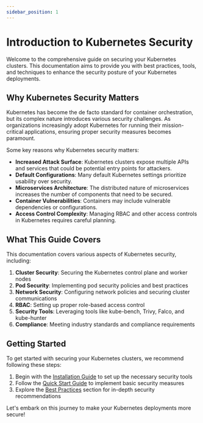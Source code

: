 ```yaml
---
sidebar_position: 1
---
```


# Introduction to Kubernetes Security

Welcome to the comprehensive guide on securing your Kubernetes clusters. This documentation aims to provide you with best practices, tools, and techniques to enhance the security posture of your Kubernetes deployments.

## Why Kubernetes Security Matters

Kubernetes has become the de facto standard for container orchestration, but its complex nature introduces various security challenges. As organizations increasingly adopt Kubernetes for running their mission-critical applications, ensuring proper security measures becomes paramount.

Some key reasons why Kubernetes security matters:

- **Increased Attack Surface**: Kubernetes clusters expose multiple APIs and services that could be potential entry points for attackers.
- **Default Configurations**: Many default Kubernetes settings prioritize usability over security.
- **Microservices Architecture**: The distributed nature of microservices increases the number of components that need to be secured.
- **Container Vulnerabilities**: Containers may include vulnerable dependencies or configurations.
- **Access Control Complexity**: Managing RBAC and other access controls in Kubernetes requires careful planning.

## What This Guide Covers

This documentation covers various aspects of Kubernetes security, including:

1. **Cluster Security**: Securing the Kubernetes control plane and worker nodes
2. **Pod Security**: Implementing pod security policies and best practices
3. **Network Security**: Configuring network policies and securing cluster communications
4. **RBAC**: Setting up proper role-based access control
5. **Security Tools**: Leveraging tools like kube-bench, Trivy, Falco, and kube-hunter
6. **Compliance**: Meeting industry standards and compliance requirements

## Getting Started

To get started with securing your Kubernetes clusters, we recommend following these steps:

1. Begin with the [Installation Guide](getting-started/installation) to set up the necessary security tools
2. Follow the [Quick Start Guide](getting-started/quick-start) to implement basic security measures
3. Explore the [Best Practices](best-practices/cluster-security) section for in-depth security recommendations

Let's embark on this journey to make your Kubernetes deployments more secure!
